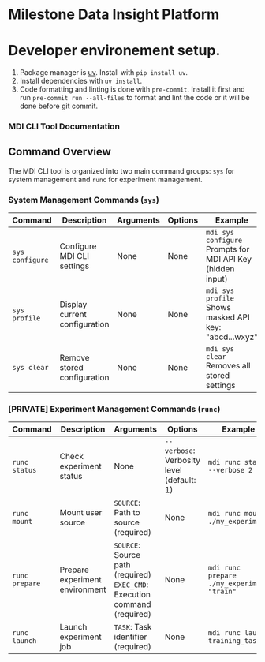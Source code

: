 # Milestone Data Insight Platform

# Developer environement setup.

1. Package manager is [uv](https://github.com/astral-sh/uv). Install with `pip install uv`.
2. Install dependencies with `uv install`.
3. Code formatting and linting is done with `pre-commit`. Install it first and run `pre-commit run --all-files` to format and lint the code or it will be done before git commit.


### MDI CLI Tool Documentation 
## Command Overview

The MDI CLI tool is organized into two main command groups: `sys` for system management and `runc` for experiment management.

### System Management Commands (`sys`)

| Command | Description | Arguments | Options | Example |
|---------|-------------|-----------|----------|---------|
| `sys configure` | Configure MDI CLI settings | None | None | `mdi sys configure`<br>Prompts for MDI API Key (hidden input) |
| `sys profile` | Display current configuration | None | None | `mdi sys profile`<br>Shows masked API key: "abcd...wxyz" |
| `sys clear` | Remove stored configuration | None | None | `mdi sys clear`<br>Removes all stored settings |

### [PRIVATE] Experiment Management Commands (`runc`) 

| Command | Description | Arguments | Options | Example |
|---------|-------------|-----------|----------|---------|
| `runc status` | Check experiment status | None | `--verbose`: Verbosity level (default: 1) | `mdi runc status --verbose 2` |
| `runc mount` | Mount user source | `SOURCE`: Path to source (required) | None | `mdi runc mount ./my_experiment` |
| `runc prepare` | Prepare experiment environment | `SOURCE`: Source path (required)<br>`EXEC_CMD`: Execution command (required) | None | `mdi runc prepare ./my_experiment "train"` |
| `runc launch` | Launch experiment job | `TASK`: Task identifier (required) | None | `mdi runc launch training_task_1` |